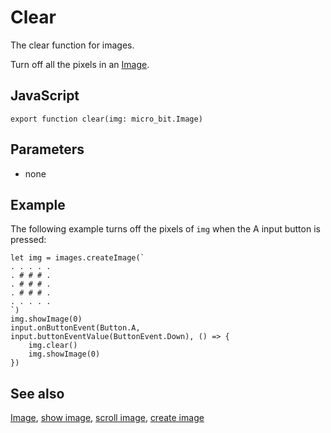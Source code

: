 # Clear

The clear function for images.

Turn off all the pixels in an [Image](/reference/images/image).

## JavaScript

```sig
export function clear(img: micro_bit.Image)
```

## Parameters

* none

## Example

The following example turns off the pixels of `img` when the A input button is pressed:

```blocks
let img = images.createImage(`
. . . . .
. # # # .
. # # # .
. # # # .
. . . . .
`)
img.showImage(0)
input.onButtonEvent(Button.A, input.buttonEventValue(ButtonEvent.Down), () => {
    img.clear()
    img.showImage(0)
})
```

## See also

[Image](/reference/images/image), [show image](/reference/images/show-image), [scroll image](/reference/images/scroll-image), [create image](/reference/images/create-image)

